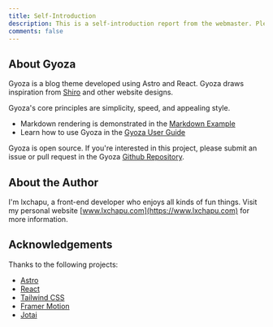 ```yaml
---
title: Self-Introduction
description: This is a self-introduction report from the webmaster. Please check it out.
comments: false
---
```


## About Gyoza

Gyoza is a blog theme developed using Astro and React. Gyoza draws inspiration from [Shiro](https://github.com/innei/Shiro) and other website designs.

Gyoza's core principles are simplicity, speed, and appealing style.

- Markdown rendering is demonstrated in the [Markdown Example](/posts/markdown)
- Learn how to use Gyoza in the [Gyoza User Guide](/posts/guide)

Gyoza is open source. If you're interested in this project, please submit an issue or pull request in the Gyoza [Github Repository](https://github.com/lxchapu/astro-gyoza).

## About the Author

I'm lxchapu, a front-end developer who enjoys all kinds of fun things. Visit my personal website [www.lxchapu.com](https://www.lxchapu.com) for more information.

## Acknowledgements

Thanks to the following projects:

- [Astro](https://astro.build/)
- [React](https://reactjs.org/)
- [Tailwind CSS](https://tailwindcss.com/)
- [Framer Motion](https://www.framer.com/motion/)
- [Jotai](https://jotai.org/)
